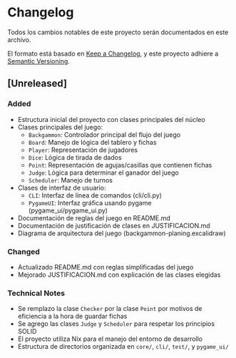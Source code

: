 # Changelog

Todos los cambios notables de este proyecto serán documentados en este archivo.

El formato está basado en [Keep a Changelog](https://keepachangelog.com/en/1.1.0/),
y este proyecto adhiere a [Semantic Versioning](https://semver.org/spec/v2.0.0.html).

## [Unreleased]

### Added
- Estructura inicial del proyecto con clases principales del núcleo
- Clases principales del juego:
  - `Backgammon`: Controlador principal del flujo del juego
  - `Board`: Manejo de lógica del tablero y fichas
  - `Player`: Representación de jugadores
  - `Dice`: Lógica de tirada de dados
  - `Point`: Representación de agujas/casillas que contienen fichas
  - `Judge`: Lógica para determinar el ganador del juego
  - `Scheduler`: Manejo de turnos
- Clases de interfaz de usuario:
  - `CLI`: Interfaz de línea de comandos (cli/cli.py)
  - `PygameUI`: Interfaz gráfica usando pygame (pygame_ui/pygame_ui.py)
- Documentación de reglas del juego en README.md
- Documentación de justificación de clases en JUSTIFICACION.md
- Diagrama de arquitectura del juego (backgammon-planing.excalidraw)

### Changed
- Actualizado README.md con reglas simplificadas del juego
- Mejorado JUSTIFICACION.md con explicación de las clases elegidas

### Technical Notes
- Se remplazo la clase `Checker` por la clase `Point` por motivos de eficiencia a la hora de guardar fichas 
- Se agrego las clases `Judge` y `Scheduler` para respetar los principios SOLID
- El proyecto utiliza Nix para el manejo del entorno de desarrollo
- Estructura de directorios organizada en `core/`, `cli/`, `test/`, y `pygame_ui/`

